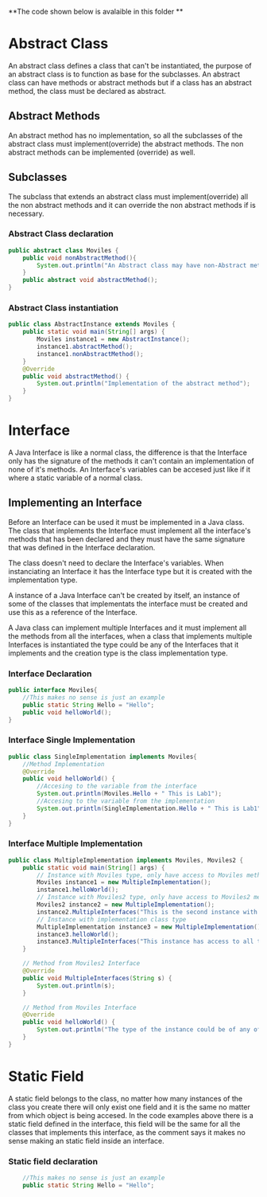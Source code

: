 **The code shown below is avalaible in this folder **
# Abstract Class

An abstract class defines a class that can't be instantiated, the purpose of an abstract class is to function as base for the subclasses. An abstract class can have methods or abstract methods but if a class has an abstract method, the class must be declared as abstract. 

## Abstract Methods 

An abstract method has no implementation, so all the subclasses of the abstract class must implement(override) the abstract methods. The non abstract methods can be implemented (override) as well.

## Subclasses

The subclass that extends an abstract class must implement(override) all the non abstract methods and it can override the non abstract methods if is necessary.

### Abstract Class declaration
``` java 
public abstract class Moviles {
	public void nonAbstractMethod(){
		System.out.println("An Abstract class may have non-Abstract methods");
	}
	public abstract void abstractMethod();	
}
```

### Abstract Class instantiation
``` java 
public class AbstractInstance extends Moviles {
	public static void main(String[] args) {
		Moviles instance1 = new AbstractInstance();
		instance1.abstractMethod();
		instance1.nonAbstractMethod();		
	}
	@Override
	public void abstractMethod() {
		System.out.println("Implementation of the abstract method");
	}
}
```
# Interface

A Java Interface is like a normal class, the difference is that the Interface only has the signature of the methods it can't contain an implementation of none of it's methods. An Interface's variables can be accesed just like if it where a static variable of a normal class.

## Implementing an Interface

Before an Interface can be used it must be implemented in a Java class. The class that implements the Interface must implement all the interface's methods that has been declared and they must have the same signature that was defined in the Interface declaration. 

The class doesn't need to declare the Interface's variables. When instanciating an Interface it has the Interface type but it is created with the implementation type. 

A instance of a Java Interface can't be created by itself, an instance of some of the classes that implementats the interface must be created and use this as a reference of the Interface.

A Java class can implement multiple Interfaces and it must implement all the methods from all the interfaces, when a class that implements multiple Interfaces is instantiated the type could be any of the Interfaces that it implements and the creation type is the class implementation type.

### Interface Declaration
``` java
public interface Moviles{
	//This makes no sense is just an example
	public static String Hello = "Hello";
	public void helloWorld();	
}
```
### Interface Single Implementation
``` java
public class SingleImplementation implements Moviles{
	//Method Implementation
	@Override
	public void helloWorld() {
		//Accesing to the variable from the interface
		System.out.println(Moviles.Hello + " This is Lab1");
		//Accesing to the variable from the implementation		
		System.out.println(SingleImplementation.Hello + " This is Lab1");
	}
}
```

### Interface Multiple Implementation
``` java
public class MultipleImplementation implements Moviles, Moviles2 {
	public static void main(String[] args) {
		// Instance with Moviles type, only have access to Moviles methods
		Moviles instance1 = new MultipleImplementation();
		instance1.helloWorld();
		// Instance with Moviles2 type, only have access to Moviles2 methods
		Moviles2 instance2 = new MultipleImplementation();
		instance2.MultipleInterfaces("This is the second instance with the second type");
		// Instance with implementation class type
		MultipleImplementation instance3 = new MultipleImplementation();
		instance3.helloWorld();
		instance3.MultipleInterfaces("This instance has access to all the methods");
	}

	// Method from Moviles2 Interface
	@Override
	public void MultipleInterfaces(String s) {
		System.out.println(s);
	}

	// Method from Moviles Interface
	@Override
	public void helloWorld() {
		System.out.println("The type of the instance could be of any of the interfaces that it implements");
	}
}


```
# Static Field

A static field belongs to the class, no matter how many instances of the class you create there will only exist one field and it is the same no matter from which object is being accesed. In the code examples above there is a static field defined in the interface, this field will be the same for all the classes that implements this interface, as the comment says it makes no sense making an static field inside an interface. 
### Static field declaration
``` java
	//This makes no sense is just an example
	public static String Hello = "Hello";
```